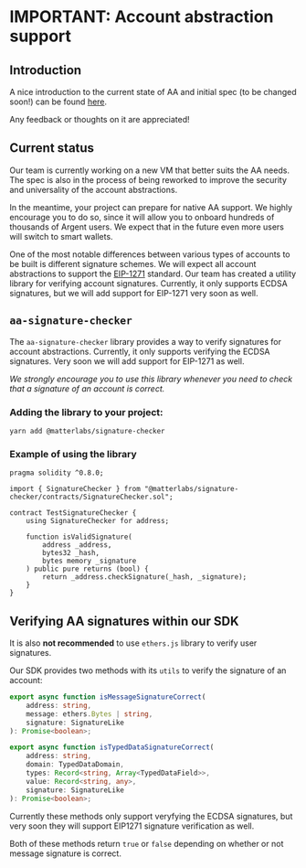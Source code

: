 # IMPORTANT: Account abstraction support

## Introduction

A nice introduction to the current state of AA and initial spec (to be changed soon!) can be found [here](https://hackmd.io/@angelfish/BytzUTdCK).

Any feedback or thoughts on it are appreciated!

## Current status

Our team is currently working on a new VM that better suits the AA needs. The spec is also in the process of being reworked to improve the security and universality of the account abstractions.

In the meantime, your project can prepare for native AA support. We highly encourage you to do so, since it will allow you to onboard hundreds of thousands of Argent users. We expect that in the future even more users will switch to smart wallets.

One of the most notable differences between various types of accounts to be built is different signature schemes. We will expect all account abstractions to support the [EIP-1271](https://eips.ethereum.org/EIPS/eip-1271) standard. Our team has created a utility library for verifying account signatures. Currently, it only supports ECDSA signatures, but we will add support for EIP-1271 very soon as well.

## `aa-signature-checker`

The `aa-signature-checker` library provides a way to verify signatures for account abstractions. Currently, it only supports verifying the ECDSA signatures. Very soon we will add support for EIP-1271 as well.

*We strongly encourage you to use this library whenever you need to check that a signature of an account is correct.*

### Adding the library to your project:

```
yarn add @matterlabs/signature-checker
```

### Example of using the library

```solidity
pragma solidity ^0.8.0;

import { SignatureChecker } from "@matterlabs/signature-checker/contracts/SignatureChecker.sol";

contract TestSignatureChecker {
    using SignatureChecker for address;

    function isValidSignature(
        address _address,
        bytes32 _hash,
        bytes memory _signature
    ) public pure returns (bool) {
        return _address.checkSignature(_hash, _signature);
    }
}
```

## Verifying AA signatures within our SDK

It is also **not recommended** to use `ethers.js` library to verify user signatures.

Our SDK provides two methods with its `utils` to verify the signature of an account:

```ts
export async function isMessageSignatureCorrect(
    address: string,
    message: ethers.Bytes | string,
    signature: SignatureLike
): Promise<boolean>;

export async function isTypedDataSignatureCorrect(
    address: string,
    domain: TypedDataDomain,
    types: Record<string, Array<TypedDataField>>,
    value: Record<string, any>,
    signature: SignatureLike
): Promise<boolean>;
```

Currently these methods only support veryfying the ECDSA signatures, but very soon they will support EIP1271 signature verification as well.

Both of these methods return `true` or `false` depending on whether or not message signature is correct.
